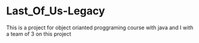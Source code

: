 # Last_Of_Us-Legacy
This is a project for object orianted proggraming course with java and I with a team of 3 on this project 
